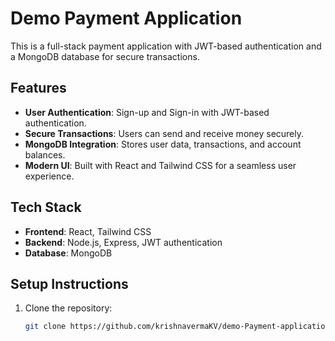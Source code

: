 # Demo Payment Application

This is a full-stack payment application with JWT-based authentication and a MongoDB database for secure transactions.

## Features

- **User Authentication**: Sign-up and Sign-in with JWT-based authentication.
- **Secure Transactions**: Users can send and receive money securely.
- **MongoDB Integration**: Stores user data, transactions, and account balances.
- **Modern UI**: Built with React and Tailwind CSS for a seamless user experience.

## Tech Stack

- **Frontend**: React, Tailwind CSS
- **Backend**: Node.js, Express, JWT authentication
- **Database**: MongoDB

## Setup Instructions

1. Clone the repository:
   ```sh
   git clone https://github.com/krishnavermaKV/demo-Payment-application.git
